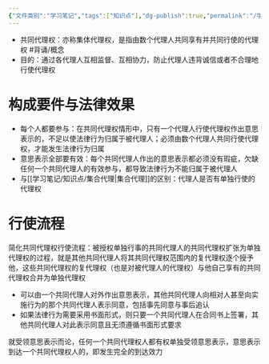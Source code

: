 ```yaml
---
{"文件类别":"学习笔记","tags":["知识点"],"dg-publish":true,"permalink":"/学习笔记/知识点/共同代理权/","dgPassFrontmatter":true}
---
```


- 共同代理权：亦称集体代理权，是指由数个代理人共同享有并共同行使的代理权 #背诵/概念 
- 目的：通过各代理人互相监督、互相协力，防止代理人违背诚信或者不合理地行使代理权
# 构成要件与法律效果

- 每个人都要参与：在共同代理权情形中，只有一个代理人行使代理权作出意思表示的，不足以使法律行为归属于被代理人；必须由数个代理人共同行使代理权，才能发生法律行为归属
- 意思表示全部要有效：每个共同代理人作出的意思表示都必须没有瑕疵，欠缺任何一个共同代理人的有效参与，都导致法律行为不能归属于被代理人
- 与[[学习笔记/知识点/集合代理\|集合代理]]的区别：代理人是否有单独行使的代理权
# 行使流程
简化共同代理权行使流程：被授权单独行事的共同代理人的共同代理权扩张为单独代理权的过程，就是其他共同代理人将其共同代理权范围内的复代理权逐个授予他，这些共同代理权的复代理权（也是对被代理人的代理权）与他自己享有的共同代理权合并为单独代理权
- 可以由一个共同代理人对外作出意思表示，其他共同代理人向相对人甚至向实施行为的那个共同代理人表示同意，包括事先同意与事后追认
- 如果法律行为需要采用书面形式，则只要一个共同代理人在合同书上签署，其他共同代理人对此表示同意且无须遵循书面形式要求

就受领意思表示而论，任何一个共同代理权人都有权单独受领意思表示，意思表示到达一个共同代理权人的，即发生完全的到达效力

